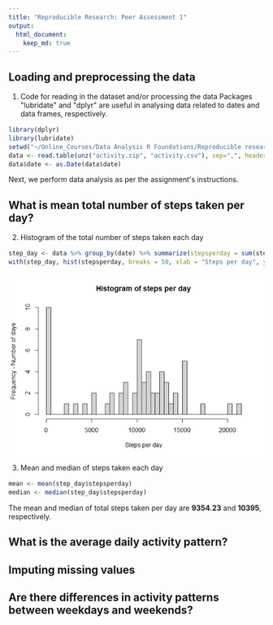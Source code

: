 ```yaml
---
title: "Reproducible Research: Peer Assessment 1"
output: 
  html_document:
    keep_md: true
---
```




## Loading and preprocessing the data
1. Code for reading in the dataset and/or processing the data
Packages "lubridate"  and "dplyr" are useful in analysing data related to dates and data frames, respectively.


```r
library(dplyr)
library(lubridate)
setwd("~/Online_Courses/Data Analysis R Foundations/Reproducible research/Project 1/RepData_PeerAssessment1")
data <- read.table(unz("activity.zip", "activity.csv"), sep=",", header = TRUE)
data$date <- as.Date(data$date)
```

Next, we perform data analysis as per the assignment's instructions. 



## What is mean total number of steps taken per day?
2. Histogram of the total number of steps taken each day


```r
step_day <- data %>% group_by(date) %>% summarize(stepsperday = sum(steps, na.rm = TRUE))
with(step_day, hist(stepsperday, breaks = 50, xlab = "Steps per day", ylab = "Frequency - Number of days", main = "Histogram of steps per day"))
```

<img src="PA1_template_files/figure-html/unnamed-chunk-2-1.png" style="display: block; margin: auto;" />

3. Mean and median of steps taken each day

```r
mean <- mean(step_day$stepsperday)
median <- median(step_day$stepsperday)
```
The mean and median of total steps taken per day are **9354.23** and **10395**, respectively.



## What is the average daily activity pattern?



## Imputing missing values



## Are there differences in activity patterns between weekdays and weekends?
